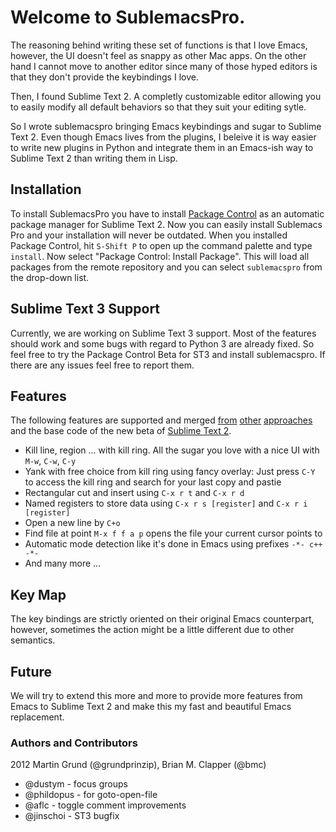 # Welcome to SublemacsPro.

The reasoning behind writing these set of functions is that I love Emacs, however, the UI doesn't feel as snappy as other Mac apps. On the other hand I cannot move to another editor since many of those hyped editors is that they don't provide the keybindings I love.

Then, I found Sublime Text 2. A completly customizable editor allowing you to easily modify all default behaviors so that they suit your editing sytle.

So I wrote sublemacspro bringing Emacs keybindings and sugar to Sublime Text 2. Even though Emacs lives from the plugins, I beleive it is way easier to write new plugins in Python and integrate them in an Emacs-ish way to Sublime Text 2 than writing them in Lisp.

## Installation

To install SublemacsPro you have to install [Package Control](http://wbond.net/sublime_packages/package_control) as an automatic package manager for Sublime Text 2. Now you can easily install Sublemacs Pro and your installation will never be outdated. When you installed Package Control, hit ``S-Shift P`` to open up the command palette and type ``install``. Now select "Package Control: Install Package". This will load all packages from the remote repository and you can select ``sublemacspro`` from the drop-down list.

## Sublime Text 3 Support

Currently, we are working on Sublime Text 3 support. Most of the features should work and some bugs with regard to Python 3 are already fixed. So feel free to try the Package Control Beta for ST3 and install sublemacspro. If there are any issues feel free to report them.

## Features

The following features are supported and merged [from][ot3] [other][ot] [approaches][ot2]
and the base code of the new beta of [Sublime Text 2][subl].

   * Kill line, region ... with kill ring. All the sugar you love with a nice UI with ``M-w``, ``C-w``, ``C-y``
   * Yank with free choice from kill ring using fancy overlay: Just press ``C-Y`` to access the kill ring and search for your last copy and pastie
   * Rectangular cut and insert using ``C-x r t`` and ``C-x r d``
   * Named registers to store data using ``C-x r s [register]`` and ``C-x r i [register]``
   * Open a new line by ``C+o``
   * Find file at point ``M-x f f a p`` opens the file your current cursor points to
   * Automatic mode detection like it's done in Emacs using prefixes ``-*- c++ -*-``
   * And many more ...



## Key Map

The key bindings are strictly oriented on their original Emacs counterpart,
however, sometimes the action might be a little different due to other
semantics.

## Future

We will try to extend this more and more to provide more features from Emacs to
Sublime Text 2 and make this my fast and beautiful Emacs replacement.


### Authors and Contributors
2012 Martin Grund (@grundprinzip), Brian M. Clapper (@bmc)

* @dustym - focus groups
* @phildopus - for goto-open-file
* @aflc - toggle comment improvements
* @jinschoi - ST3 bugfix


[ot]: https://github.com/stiang/EmacsifySublimeText
[ot2]: https://github.com/bmc/ST2EmacsMiscellanea
[ot3]: https://github.com/stiang/EmacsKillRing
[subl]: http://www.sublimetext.com/docs/2/api_reference.html
[bmc]: https://github.com/bmc/
